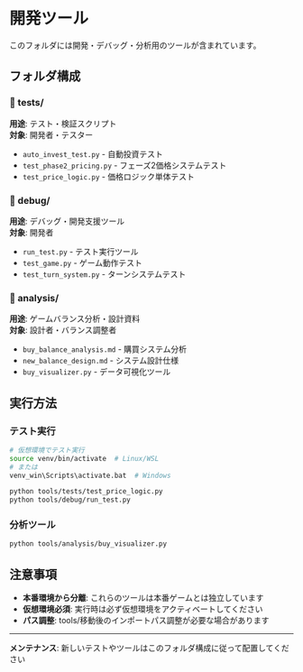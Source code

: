 # 開発ツール

このフォルダには開発・デバッグ・分析用のツールが含まれています。

## フォルダ構成

### 📁 tests/
**用途**: テスト・検証スクリプト  
**対象**: 開発者・テスター

- `auto_invest_test.py` - 自動投資テスト
- `test_phase2_pricing.py` - フェーズ2価格システムテスト  
- `test_price_logic.py` - 価格ロジック単体テスト

### 📁 debug/
**用途**: デバッグ・開発支援ツール  
**対象**: 開発者

- `run_test.py` - テスト実行ツール
- `test_game.py` - ゲーム動作テスト
- `test_turn_system.py` - ターンシステムテスト

### 📁 analysis/
**用途**: ゲームバランス分析・設計資料  
**対象**: 設計者・バランス調整者

- `buy_balance_analysis.md` - 購買システム分析
- `new_balance_design.md` - システム設計仕様
- `buy_visualizer.py` - データ可視化ツール

## 実行方法

### テスト実行
```bash
# 仮想環境でテスト実行
source venv/bin/activate  # Linux/WSL
# または
venv_win\Scripts\activate.bat  # Windows

python tools/tests/test_price_logic.py
python tools/debug/run_test.py
```

### 分析ツール
```bash
python tools/analysis/buy_visualizer.py
```

## 注意事項

- **本番環境から分離**: これらのツールは本番ゲームとは独立しています
- **仮想環境必須**: 実行時は必ず仮想環境をアクティベートしてください
- **パス調整**: tools/移動後のインポートパス調整が必要な場合があります

---

**メンテナンス**: 新しいテストやツールはこのフォルダ構成に従って配置してください